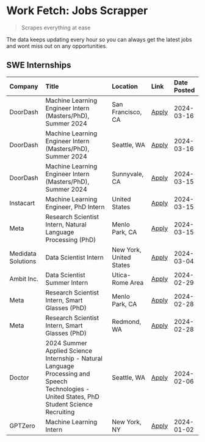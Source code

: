 # Work Fetch: Jobs Scrapper
> Scrapes everything at ease

The data keeps updating every hour so you can always get the latest jobs and wont miss out on any opportunities.

## SWE Internships
<!--START_SECTION:workfetch-->
| Company            | Title                                                                                                                                        | Location                | Link                                                                                                                                                                                                                                                                                                                                                 | Date Posted   |
|:-------------------|:---------------------------------------------------------------------------------------------------------------------------------------------|:------------------------|:-----------------------------------------------------------------------------------------------------------------------------------------------------------------------------------------------------------------------------------------------------------------------------------------------------------------------------------------------------|:--------------|
| DoorDash           | Machine Learning Engineer Intern (Masters/PhD), Summer 2024                                                                                  | San Francisco, CA       | [Apply](https://www.linkedin.com/jobs/view/machine-learning-engineer-intern-masters-phd-summer-2024-at-doordash-3736457737?refId=NrdJD7DPL9HrwFjw9bLshQ%3D%3D&trackingId=1AL82rHEV1cfHxbtO1ezEg%3D%3D&position=3&pageNum=0&trk=public_jobs_jserp-result_search-card)                                                                                 | 2024-03-16    |
| DoorDash           | Machine Learning Engineer Intern (Masters/PhD), Summer 2024                                                                                  | Seattle, WA             | [Apply](https://www.linkedin.com/jobs/view/machine-learning-engineer-intern-masters-phd-summer-2024-at-doordash-3736455966?refId=NrdJD7DPL9HrwFjw9bLshQ%3D%3D&trackingId=mrcycwmtTukQ8iHp7SeLbA%3D%3D&position=4&pageNum=0&trk=public_jobs_jserp-result_search-card)                                                                                 | 2024-03-16    |
| DoorDash           | Machine Learning Engineer Intern (Masters/PhD), Summer 2024                                                                                  | Sunnyvale, CA           | [Apply](https://www.linkedin.com/jobs/view/machine-learning-engineer-intern-masters-phd-summer-2024-at-doordash-3736454973?refId=NrdJD7DPL9HrwFjw9bLshQ%3D%3D&trackingId=TMCVjDdtzEiZv53Sw%2FV5mw%3D%3D&position=2&pageNum=0&trk=public_jobs_jserp-result_search-card)                                                                               | 2024-03-15    |
| Instacart          | Machine Learning Engineer, PhD Intern                                                                                                        | United States           | [Apply](https://www.linkedin.com/jobs/view/machine-learning-engineer-phd-intern-at-instacart-3815634369?refId=NrdJD7DPL9HrwFjw9bLshQ%3D%3D&trackingId=A4ftWMxrpxhPLe58kpJmGg%3D%3D&position=5&pageNum=0&trk=public_jobs_jserp-result_search-card)                                                                                                    | 2024-03-15    |
| Meta               | Research Scientist Intern, Natural Language Processing (PhD)                                                                                 | Menlo Park, CA          | [Apply](https://www.linkedin.com/jobs/view/research-scientist-intern-natural-language-processing-phd-at-meta-3858718375?refId=NrdJD7DPL9HrwFjw9bLshQ%3D%3D&trackingId=baIKmURIu6dQn99JYnobTg%3D%3D&position=7&pageNum=0&trk=public_jobs_jserp-result_search-card)                                                                                    | 2024-03-15    |
| Medidata Solutions | Data Scientist Intern                                                                                                                        | New York, United States | [Apply](https://www.linkedin.com/jobs/view/data-scientist-intern-at-medidata-solutions-3810253704?refId=NrdJD7DPL9HrwFjw9bLshQ%3D%3D&trackingId=6VcDa%2BAszyfxNrjjMBeRfg%3D%3D&position=11&pageNum=0&trk=public_jobs_jserp-result_search-card)                                                                                                       | 2024-03-04    |
| Ambit Inc.         | Data Scientist Summer Intern                                                                                                                 | Utica-Rome Area         | [Apply](https://www.linkedin.com/jobs/view/data-scientist-summer-intern-at-ambit-inc-3843121918?refId=NrdJD7DPL9HrwFjw9bLshQ%3D%3D&trackingId=kZdoSKOE7oKWptERayrnow%3D%3D&position=12&pageNum=0&trk=public_jobs_jserp-result_search-card)                                                                                                           | 2024-02-29    |
| Meta               | Research Scientist Intern, Smart Glasses (PhD)                                                                                               | Menlo Park, CA          | [Apply](https://www.linkedin.com/jobs/view/research-scientist-intern-smart-glasses-phd-at-meta-3811308332?refId=NrdJD7DPL9HrwFjw9bLshQ%3D%3D&trackingId=vJOWGa04cLlOSEbCm99ODg%3D%3D&position=13&pageNum=0&trk=public_jobs_jserp-result_search-card)                                                                                                 | 2024-02-28    |
| Meta               | Research Scientist Intern, Smart Glasses (PhD)                                                                                               | Redmond, WA             | [Apply](https://www.linkedin.com/jobs/view/research-scientist-intern-smart-glasses-phd-at-meta-3811304794?refId=NrdJD7DPL9HrwFjw9bLshQ%3D%3D&trackingId=FxandgEqrgrWU7ijh4P9wA%3D%3D&position=14&pageNum=0&trk=public_jobs_jserp-result_search-card)                                                                                                 | 2024-02-28    |
| Doctor             | 2024 Summer Applied Science Internship - Natural Language Processing and Speech Technologies - United States, PhD Student Science Recruiting | Seattle, WA             | [Apply](https://www.linkedin.com/jobs/view/2024-summer-applied-science-internship-natural-language-processing-and-speech-technologies-united-states-phd-student-science-recruiting-at-doctor-3819405754?refId=NrdJD7DPL9HrwFjw9bLshQ%3D%3D&trackingId=eXye9VTzelH%2BVIS5KrVXzQ%3D%3D&position=15&pageNum=0&trk=public_jobs_jserp-result_search-card) | 2024-02-06    |
| GPTZero            | Machine Learning Intern                                                                                                                      | New York, NY            | [Apply](https://www.linkedin.com/jobs/view/machine-learning-intern-at-gptzero-3796844451?refId=NrdJD7DPL9HrwFjw9bLshQ%3D%3D&trackingId=t4OLjlegY3EiWKsnax3mfA%3D%3D&position=10&pageNum=0&trk=public_jobs_jserp-result_search-card)                                                                                                                  | 2024-01-02    |
<!--END_SECTION:workfetch-->
